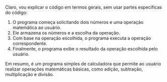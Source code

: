 Claro, vou explicar o código em termos gerais, sem usar partes específicas do código:

1. O programa começa solicitando dois números e uma operação matemática ao usuário.
2. Ele armazena os números e a escolha da operação.
3. Com base na operação escolhida, o programa executa a operação correspondente.
4. Finalmente, o programa exibe o resultado da operação escolhida pelo usuário.

Em resumo, é um programa simples de calculadora que permite ao usuário realizar operações matemáticas básicas, como adição, subtração, multiplicação e divisão.
